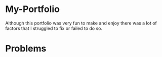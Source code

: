 # My-Portfolio
<p> Although this portfolio was very fun to make and enjoy there was a lot of factors that I struggled to fix or failed to do so. </p>

# Problems
